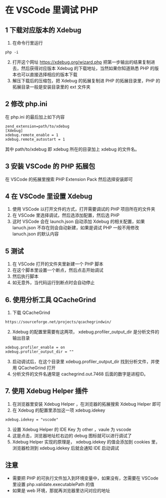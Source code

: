 # 在 VSCode 里调试 PHP

## 1 下载对应版本的 Xdebug
1. 在命令行里运行
```
php -i
```
2. 打开这个网址 https://xdebug.org/wizard.php 把第一步输出的结果复制进去，然后获得对应版本 Xdebug 的下载地址，当然如果你知道熟悉 PHP 的版本也可以直接选择相应的版本下载
3. 解压下载后的压缩包，把 Xdebug 的拓展复制进 PHP 的拓展目录里，PHP 的拓展目录一般是安装目录里的 ext 文件夹

## 2 修改 php.ini
在 php.ini 的最后加上如下内容
```plaintext
zend_extension=path/to/xdebug
[Xdebug]
xdebug.remote_enable = 1
xdebug.remote_autostart = 1
```
其中 path/to/xdebug 即 xdebug 所在的目录加上 xdebug 的文件名。

## 3 安装 VSCode 的 PHP 拓展包
在 VSCode 的拓展里搜索 PHP Extension Pack 然后选择安装即可

## 4 在 VSCode 里设置 Xdebug
1. 使用 VSCode 以打开文件的方式，打开需要调试的 PHP 项目所在的文件夹
2. 在 VSCode 里选择调试，然后选添加配置，然后选 PHP
3. 这时 VSCode 会在 launch.json 自动添加 Xdebug 的相关配置，如果 lanuch.json 不存在则会自动新建，如果是调试 PHP 一般不用修改 lanuch.json 的默认内容

## 5 测试
1. 在 VSCode 打开的文件夹里新建一个 PHP 脚本
2. 在这个脚本里设置一个断点，然后点击开始调试
3. 然后执行脚本
4. 如无意外，当代码运行到断点时会自动停止

## 6. 使用分析工具 QCacheGrind
1. 下载 QCacheGrind
````plaintext
https://sourceforge.net/projects/qcachegrindwin/
````
2. Xdebug 的配置里需要有这两项， xdebug.profiler_output_dir 是分析文件的输出目录
````plaintext
xdebug.profiler_enable = on
xdebug.profiler_output_dir = ""
````
3. 启动调试后，在这个目录里 xdebug.profiler_output_dir 找到分析文件，并使用 QCacheGrind 打开
4. 分析文件的文件名通常是 cachegrind.out.7468 后面的数字是进程ID。


## 7. 使用 Xdebug Helper 插件
1. 在浏览器里安装 Xdebug Helper ，在浏览器的拓展搜索 Xdebug Helper 即可
2. 在 Xdebug 的配置里添加这一项 xdebug.idekey
````plaintext
xdebug.idekey = "vscode"
````
3. 设置 Xdebug Helper 的 IDE Key 为 other ，vaule 为 vscode
4. 这是点击，浏览器地址栏右边的 debug 图标就可以进行调试了
5. Xdebug Helper 实现的原理是， xdebug.idekey 的值会添加到 cookies 里，浏览器检测到 xdebug.idekey 后就会通知 IDE 启动调试

## 注意
- 需要把 PHP 的可执行文件加入到环境变量中，如果没有，怎需要在 VSCode 里设置 php.validate.executablePath 的值
- 如果是 web 环境，那就再浏览器里访问对应的地址
